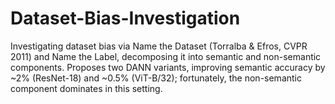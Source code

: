 # Dataset-Bias-Investigation
Investigating dataset bias via Name the Dataset (Torralba &amp; Efros, CVPR 2011) and Name the Label, decomposing it into semantic and non-semantic components. Proposes two DANN variants, improving semantic accuracy by ~2% (ResNet-18) and ~0.5% (ViT-B/32); fortunately, the non-semantic component dominates in this setting.
